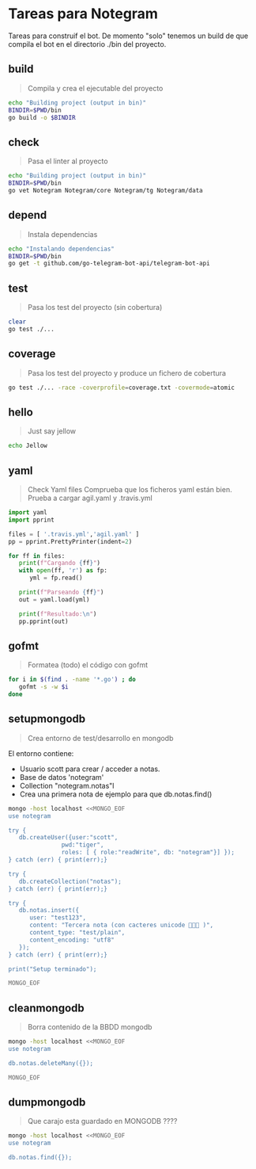 # Tareas para Notegram

Tareas para construif el bot.
De momento "solo" tenemos un build de que compila el bot en el directorio ./bin del proyecto.

## build

> Compila y crea el ejecutable del proyecto

~~~sh
echo "Building project (output in bin)"
BINDIR=$PWD/bin
go build -o $BINDIR
~~~

## check

> Pasa el linter al proyecto
~~~sh
echo "Building project (output in bin)"
BINDIR=$PWD/bin
go vet Notegram Notegram/core Notegram/tg Notegram/data
~~~

## depend

> Instala dependencias

~~~sh
echo "Instalando dependencias"
BINDIR=$PWD/bin
go get -t github.com/go-telegram-bot-api/telegram-bot-api
~~~


## test

> Pasa los test del proyecto (sin cobertura)
~~~sh
clear
go test ./...
~~~

## coverage
> Pasa los test del proyecto y produce un fichero de cobertura
~~~sh
go test ./... -race -coverprofile=coverage.txt -covermode=atomic
~~~


## hello

> Just say jellow

~~~sh
echo Jellow
~~~


## yaml
> Check Yaml files
> Comprueba que los ficheros yaml están bien.
> Prueba a cargar agil.yaml y .travis.yml

~~~python
import yaml
import pprint

files = [ '.travis.yml','agil.yaml' ] 
pp = pprint.PrettyPrinter(indent=2)

for ff in files:
   print(f"Cargando {ff}")
   with open(ff, 'r') as fp:
      yml = fp.read()

   print(f"Parseando {ff}")
   out = yaml.load(yml)

   print(f"Resultado:\n")
   pp.pprint(out)
~~~

## gofmt

> Formatea (todo) el código con gofmt

~~~sh
for i in $(find . -name '*.go') ; do
   gofmt -s -w $i
done
~~~

## setupmongodb

> Crea entorno de test/desarrollo en mongodb

El entorno contiene:
 - Usuario scott para crear / acceder a notas.
 - Base de datos 'notegram'
 - Collection "notegram.notas"l
 - Crea una primera nota de ejemplo para que db.notas.find()

~~~sh
mongo -host localhost <<MONGO_EOF
use notegram

try {
   db.createUser({user:"scott", 
               pwd:"tiger",
               roles: [ { role:"readWrite", db: "notegram"}] });
} catch (err) { print(err);}

try {
   db.createCollection("notas");
} catch (err) { print(err);}

try {
   db.notas.insert({
      user: "test123",
      content: "Tercera nota (con cacteres unicode 💩💩💩 )",
      content_type: "test/plain",
      content_encoding: "utf8"
   });
} catch (err) { print(err);}

print("Setup terminado");

MONGO_EOF
~~~

## cleanmongodb

> Borra contenido de la BBDD mongodb

~~~sh
mongo -host localhost <<MONGO_EOF
use notegram

db.notas.deleteMany({});

MONGO_EOF
~~~

## dumpmongodb
> Que carajo esta guardado en MONGODB ????

~~~sh
mongo -host localhost <<MONGO_EOF
use notegram

db.notas.find({});


